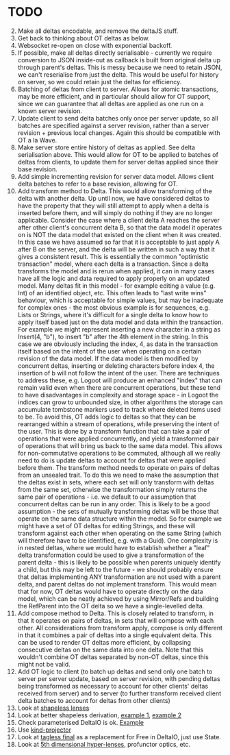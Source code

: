 # TODO

2. Make all deltas encodable, and remove the deltaJS stuff.
3. Get back to thinking about OT deltas as below.
4. Websocket re-open on close with exponential backoff.
5. If possible, make all deltas directly serialisable - currently we require conversion to JSON inside-out as callback is built from original delta up through parent's deltas. This is messy because we need to retain JSON, we can't reserialise from just the delta. This would be useful for history on server, so we could retain just the deltas for efficiency.
6. Batching of deltas from client to server. Allows for atomic transactions, may be more efficient, and in particular should allow for OT support, since we can guarantee that all deltas are applied as one run on a known server revision.
7. Update client to send delta batches only once per server update, so all batches are specified against a server revision, rather than a server revision + previous local changes. Again this should be compatible with OT a la Wave.
8. Make server store entire history of deltas as applied. See delta serialisation above. This would allow for OT to be applied to batches of deltas from clients, to update them for server deltas applied since their base revision.
9. Add simple incrementing revision for server data model. Allows client delta batches to refer to a base revision, allowing for OT.
10. Add transform method to Delta. This would allow transforming of the delta with another delta. Up until now, we have considered deltas to have the property that they will still attempt to apply when a delta is inserted before them, and will simply do nothing if they are no longer applicable. Consider the case where a client delta A reaches the server after other client's concurrent delta B, so that the data model it operates on is NOT the data model that existed on the client when it was created. In this case we have assumed so far that it is acceptable to just apply A after B on the server, and the delta will be written in such a way that it gives a consistent result. This is essentially the common "optimistic transaction" model, where each delta is a transaction. Since a delta transforms the model and is rerun when applied, it can in many cases have all the logic and data required to apply properly on an updated model. Many deltas fit in this model - for example editing a value (e.g. Int) of an identified object, etc. This often leads to "last write wins" behaviour, which is acceptable for simple values, but may be inadequate for complex ones - the most obvious example is for sequences, e.g. Lists or Strings, where it's difficult for a single delta to know how to apply itself based just on the data model and data within the transaction. For example we might represent inserting a new character in a string as Insert(4, "b"), to insert "b" after the 4th element in the string. In this case we are obviously including the index, 4, as data in the transaction itself based on the intent of the user when operating on a certain revision of the data model. If the data model is then modified by concurrent deltas, inserting or deleting characters before index 4, the insertion of b will not follow the intent of the user. There are techniques to address these, e.g. Logoot will produce an enhanced "index" that can remain valid even when there are concurrent operations, but these tend to have disadvantages in complexity and storage space - in Logoot the indices can grow to unbounded size, in other algorithms the storage can accumulate tombstone markers used to track where deleted items used to be. To avoid this, OT adds logic to deltas so that they can be rearranged within a stream of operations, while preserving the intent of the user. This is done by a transform function that can take a pair of operations that were applied concurrently, and yield a transformed pair of operations that will bring us back to the same data model. This allows for non-commutative operations to be commuted, although all we really need to do is update deltas to account for deltas that were applied before them. The transform method needs to operate on pairs of deltas from an unsealed trait. To do this we need to make the assumption that the deltas exist in sets, where each set will only transform with deltas from the same set, otherwise the transformation simply returns the same pair of operations - i.e. we default to our assumption that concurrent deltas can be run in any order. This is likely to be a good assumption - the sets of mutually transforming deltas will be those that operate on the same data structure within the model. So for example we might have a set of OT deltas for editing Strings, and these will transform against each other when operating on the same String (which will therefore have to be identified, e.g. with a Guid). One complexity is in nested deltas, where we would have to establish whether a "leaf" delta transformation could be used to give a transformation of the parent delta - this is likely to be possible when parents uniquely identify a child, but this may be left to the future - we should probably ensure that deltas implementing ANY transformation are not used with a parent delta, and parent deltas do not implement transform. This would mean that for now, OT deltas would have to operate directly on the data model, which can be neatly achieved by using Mirror/Refs and building the RefParent into the OT delta so we have a single-levelled delta.
11. Add compose method to Delta. This is closely related to transform, in that it operates on pairs of deltas, in sets that will compose with each other. All considerations from transform apply, compose is only different in that it combines a pair of deltas into a single equivalent delta. This can be used to render OT deltas more efficient, by collapsing consecutive deltas on the same data into one delta. Note that this wouldn't combine OT deltas separated by non-OT deltas, since this might not be valid.
12. Add OT logic to client (to batch up deltas and send only one batch to server per server update, based on server revision, with pending deltas being transformed as necessary to account for other clients' deltas received from server) and to server (to further transform received client delta batches to account for deltas from other clients) 
13. Look at [shapeless lenses](https://github.com/milessabin/shapeless/blob/master/examples/src/main/scala/shapeless/examples/lenses.scala)
14. Look at better shapeless derivation, [example 1](https://github.com/ensime/ensime-server/blob/3.0/json/src/main/scala/spray/json/DerivedJsReader.scala), [example 2](https://github.com/ensime/ensime-server/tree/3.0/s-express)
15. Check parameterised DeltaIO is ok. [Example](https://github.com/SystemFw/Free-Monad-Key-Value-Store/blob/master/src/main/scala/Interpreters.scala)
16. Use [kind-projector](https://github.com/non/kind-projector)
17. Look at [tagless final](https://blog.scalac.io/exploring-tagless-final.html) as a replacement for Free in DeltaIO, just use State.
18. Look at [5th dimensional hyper-lenses](https://www.youtube.com/watch?v=cefnmjtAolY), profunctor optics, etc.

